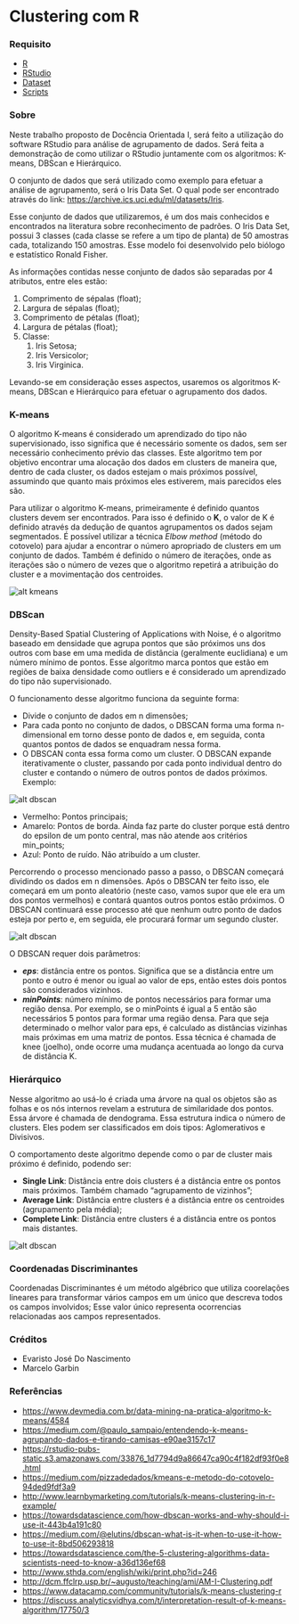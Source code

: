 # Clustering com R

### Requisito
 - [R](https://www.r-project.org/)
 - [RStudio](https://www.rstudio.com/)
 - [Dataset](https://archive.ics.uci.edu/ml/datasets.php)
 - [Scripts](https://github.com/marcelogarbin/clustering-com-r-studio/tree/master/Iris)

### Sobre
Neste trabalho proposto de Docência Orientada I, será feito a utilização do software RStudio para análise de agrupamento de dados. Será feita a demonstração de como utilizar o RStudio juntamente com os algoritmos: K-means, DBScan e Hierárquico.

O conjunto de dados que será utilizado como exemplo para efetuar a análise de agrupamento, será o Iris Data Set. O qual pode ser encontrado através do link: https://archive.ics.uci.edu/ml/datasets/Iris.

Esse conjunto de dados que utilizaremos, é um dos mais conhecidos e encontrados na literatura sobre reconhecimento de padrões. O Iris Data Set, possui 3 classes (cada classe se refere a um tipo de planta) de 50 amostras cada, totalizando 150 amostras. Esse modelo foi desenvolvido pelo biólogo e estatístico Ronald Fisher.

As informações contidas nesse conjunto de dados são separadas por 4 atributos, entre eles estão:
1.	Comprimento de sépalas (float);
2.	Largura de sépalas (float);
3.	Comprimento de pétalas (float);
4.	Largura de pétalas (float);
5.	Classe:
    1.	Iris Setosa;
    2.	Iris Versicolor;
    3.	Iris Virginica.

Levando-se em consideração esses aspectos, usaremos os algoritmos K-means, DBScan e Hierárquico para efetuar o agrupamento dos dados.

### K-means
O algoritmo K-means é considerado 	um aprendizado do tipo não supervisionado, isso significa que é necessário somente os dados, sem ser necessário conhecimento prévio das classes. Este algoritmo tem por objetivo encontrar uma alocação dos dados em clusters de maneira que, dentro de cada cluster, os dados estejam o mais próximos possível, assumindo que quanto mais próximos eles estiverem, mais parecidos eles são. 

Para utilizar o algoritmo K-means, primeiramente é definido quantos clusters devem ser encontrados. Para isso é definido o __K__, o valor de K é definido através da dedução de quantos agrupamentos os dados sejam segmentados. É possível utilizar a técnica *Elbow method* (método do cotovelo) para ajudar a encontrar o número apropriado de clusters em um conjunto de dados. Também é definido o número de iterações, onde as iterações são o número de vezes que o algoritmo repetirá a atribuição do cluster e a movimentação dos centroides.

![alt kmeans](https://raw.githubusercontent.com/marcelogarbin/clustering-com-r-studio/master/img/kmeans.gif)

### DBScan
Density-Based Spatial Clustering of Applications with Noise, é o algoritmo baseado em densidade que agrupa pontos que são próximos uns dos outros com base em uma medida de distância (geralmente euclidiana) e um número mínimo de pontos. Esse algoritmo marca pontos que estão em regiões de baixa densidade como outliers e é considerado um aprendizado do tipo não supervisionado.

O funcionamento desse algoritmo funciona da seguinte forma:
- Divide o conjunto de dados em n dimensões;
- Para cada ponto no conjunto de dados, o DBSCAN forma uma forma n-dimensional em torno desse ponto de dados e, em seguida, conta quantos pontos de dados se enquadram nessa forma.
- O DBSCAN conta essa forma como um cluster. O DBSCAN expande iterativamente o cluster, passando por cada ponto individual dentro do cluster e contando o número de outros pontos de dados próximos. Exemplo:

![alt dbscan](https://raw.githubusercontent.com/marcelogarbin/clustering-com-r-studio/master/img/dbscan.png)

- Vermelho: Pontos principais;
- Amarelo: Pontos de borda. Ainda faz parte do cluster porque está dentro do epsilon de um ponto central, mas não atende aos critérios min_points;
- Azul: Ponto de ruído. Não atribuído a um cluster.

Percorrendo o processo mencionado passo a passo, o DBSCAN começará dividindo os dados em n dimensões. Após o DBSCAN ter feito isso, ele começará em um ponto aleatório (neste caso, vamos supor que ele era um dos pontos vermelhos) e contará quantos outros pontos estão próximos. O DBSCAN continuará esse processo até que nenhum outro ponto de dados esteja por perto e, em seguida, ele procurará formar um segundo cluster.

![alt dbscan](https://raw.githubusercontent.com/marcelogarbin/clustering-com-r-studio/master/img/dbscan.gif)

O DBSCAN requer dois parâmetros:
- __*eps*__: distância entre os pontos. Significa que se a distância entre um ponto e outro é menor ou igual ao valor de eps, então estes dois pontos são considerados vizinhos.
- __*minPoints*__: número mínimo de pontos necessários para formar uma região densa. Por exemplo, se o minPoints é igual a 5 então são necessários 5 pontos para formar uma região densa.
Para que seja determinado o melhor valor para eps, é calculado as distâncias vizinhas mais próximas em uma matriz de pontos. Essa técnica é chamada de knee (joelho), onde ocorre uma mudança acentuada ao longo da curva de distância K.

### Hierárquico
Nesse algoritmo ao usá-lo é criada uma árvore na qual os objetos são as folhas e os nós internos revelam a estrutura de similaridade dos pontos. Essa árvore é chamada de dendograma. Essa estrutura indica o número de clusters.
Eles podem ser classificados em dois tipos: Aglomerativos e Divisivos.

O comportamento deste algoritmo depende como o par de cluster mais próximo é definido, podendo ser:

- __Single Link__: Distância entre dois clusters é a distância entre os pontos mais próximos. Também chamado “agrupamento de vizinhos”;
- __Average Link__: Distância entre clusters é a distância entre os centroides (agrupamento pela média);
- __Complete Link__: Distância entre clusters é a distância entre os pontos mais distantes.

![alt dbscan](https://raw.githubusercontent.com/marcelogarbin/clustering-com-r-studio/master/img/hierarquico.png)


### Coordenadas Discriminantes
Coordenadas Discriminantes é um método algébrico que utiliza coorelações lineares para transformar vários campos em um único que descreva todos os campos involvidos;
Esse valor único representa ocorrencias relacionadas aos campos representados.

### Créditos
- Evaristo José Do Nascimento
- Marcelo Garbin

### Referências
- https://www.devmedia.com.br/data-mining-na-pratica-algoritmo-k-means/4584
- https://medium.com/@paulo_sampaio/entendendo-k-means-agrupando-dados-e-tirando-camisas-e90ae3157c17
- https://rstudio-pubs-static.s3.amazonaws.com/33876_1d7794d9a86647ca90c4f182df93f0e8.html
- https://medium.com/pizzadedados/kmeans-e-metodo-do-cotovelo-94ded9fdf3a9
- http://www.learnbymarketing.com/tutorials/k-means-clustering-in-r-example/
- https://towardsdatascience.com/how-dbscan-works-and-why-should-i-use-it-443b4a191c80
- https://medium.com/@elutins/dbscan-what-is-it-when-to-use-it-how-to-use-it-8bd506293818
- https://towardsdatascience.com/the-5-clustering-algorithms-data-scientists-need-to-know-a36d136ef68
- http://www.sthda.com/english/wiki/print.php?id=246
- http://dcm.ffclrp.usp.br/~augusto/teaching/ami/AM-I-Clustering.pdf
- https://www.datacamp.com/community/tutorials/k-means-clustering-r
- https://discuss.analyticsvidhya.com/t/interpretation-result-of-k-means-algorithm/17750/3